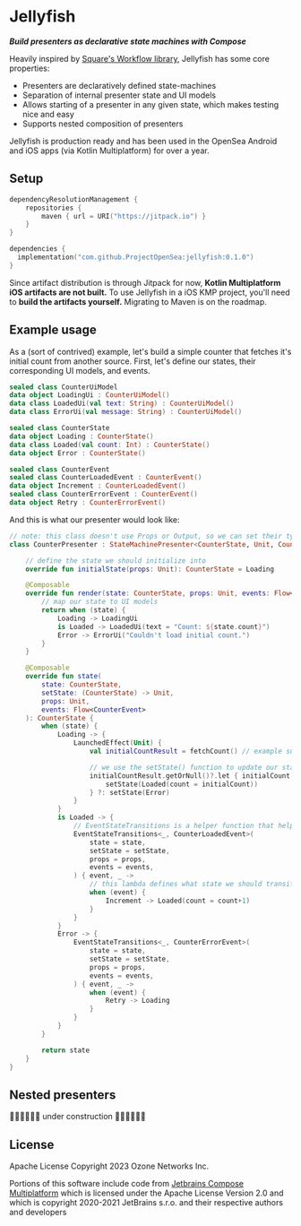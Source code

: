 # Jellyfish
***Build presenters as declarative state machines with Compose***

Heavily inspired by [Square's Workflow library](https://square.github.io/workflow/), Jellyfish has some core properties:
- Presenters are declaratively defined state-machines
- Separation of internal presenter state and UI models
- Allows starting of a presenter in any given state, which makes testing nice and easy
- Supports nested composition of presenters

 Jellyfish is production ready and has been used in the OpenSea Android and iOS apps (via Kotlin Multiplatform) for over a year.

## Setup
```kotlin
dependencyResolutionManagement {
    repositories {
        maven { url = URI("https://jitpack.io") }
    }
}

dependencies {
  implementation("com.github.ProjectOpenSea:jellyfish:0.1.0")
}
```
Since artifact distribution is through Jitpack for now, **Kotlin Multiplatform iOS artifacts are not built.** To use Jellyfish in a iOS KMP project, you'll need to **build the artifacts yourself.** Migrating to Maven is on the roadmap.

## Example usage
As a (sort of contrived) example, let's build a simple counter that fetches it's initial count from another source. First, let's define our states, their corresponding UI models, and events.
```kotlin
sealed class CounterUiModel
data object LoadingUi : CounterUiModel()
data class LoadedUi(val text: String) : CounterUiModel()
data class ErrorUi(val message: String) : CounterUiModel()

sealed class CounterState
data object Loading : CounterState()
data class Loaded(val count: Int) : CounterState()
data object Error : CounterState()

sealed class CounterEvent
sealed class CounterLoadedEvent : CounterEvent()
data object Increment : CounterLoadedEvent()
sealed class CounterErrorEvent : CounterEvent()
data object Retry : CounterErrorEvent()
```

And this is what our presenter would look like:
```kotlin
// note: this class doesn't use Props or Output, so we can set their types to Unit.
class CounterPresenter : StateMachinePresenter<CounterState, Unit, CounterEvent, Unit, CounterUiModel>() {

    // define the state we should initialize into
    override fun initialState(props: Unit): CounterState = Loading

    @Composable
    override fun render(state: CounterState, props: Unit, events: Flow<CounterEvent>): CounterUiModel {
        // map our state to UI models
        return when (state) {
            Loading -> LoadingUi
            is Loaded -> LoadedUi(text = "Count: ${state.count}")
            Error -> ErrorUi("Couldn't load initial count.")
        }
    }

    @Composable
    override fun state(
        state: CounterState,
        setState: (CounterState) -> Unit,
        props: Unit,
        events: Flow<CounterEvent>
    ): CounterState {
        when (state) {
            Loading -> {
                LaunchedEffect(Unit) {
                    val initialCountResult = fetchCount() // example suspending call that returns a Result

                    // we use the setState() function to update our state.
                    initialCountResult.getOrNull()?.let { initialCount ->
                        setState(Loaded(count = initialCount))
                    } ?: setState(Error)
                }
            }
            is Loaded -> {
                // EventStateTransitions is a helper function that helps enforce we are only accepting the events we declare in this state.
                EventStateTransitions<_, CounterLoadedEvent>(
                    state = state,
                    setState = setState,
                    props = props,
                    events = events,
                ) { event, _ ->
                    // this lambda defines what state we should transition to when receiving an event.
                    when (event) {
                        Increment -> Loaded(count = count+1)
                    }
                }
            }
            Error -> {
                EventStateTransitions<_, CounterErrorEvent>(
                    state = state,
                    setState = setState,
                    props = props,
                    events = events,
                ) { event, _ ->
                    when (event) {
                        Retry -> Loading
                    }
                }
            }
        }

        return state
    }
}

```

## Nested presenters
🚧🚧🚧🚧🚧🚧 under construction 🚧🚧🚧🚧🚧🚧

## License
Apache License Copyright 2023 Ozone Networks Inc.

Portions of this software include code from [Jetbrains Compose Multiplatform](https://github.com/JetBrains/compose-multiplatform)  which is licensed under the Apache License Version 2.0 and which is copyright 2020-2021 JetBrains s.r.o. and their respective authors and developers 
